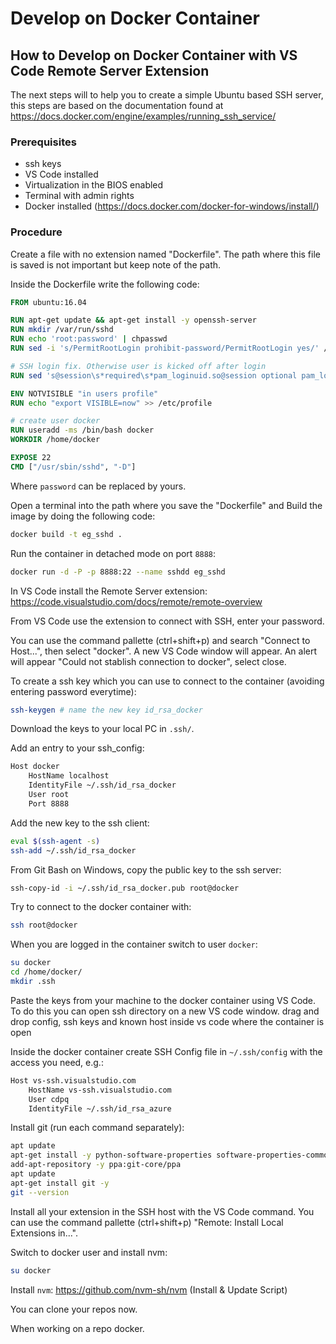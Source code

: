 # Develop on Docker Container

## How to Develop on Docker Container with VS Code Remote Server Extension

The next steps will to help you to create a simple Ubuntu based SSH server, this
steps are based on the documentation found at
https://docs.docker.com/engine/examples/running_ssh_service/

### Prerequisites

- ssh keys
- VS Code installed
- Virtualization in the BIOS enabled
- Terminal with admin rights
- Docker installed (https://docs.docker.com/docker-for-windows/install/)

### Procedure

Create a file with no extension named "Dockerfile". The path where this file is
saved is not important but keep note of the path.

Inside the Dockerfile write the following code:

```dockerfile
FROM ubuntu:16.04

RUN apt-get update && apt-get install -y openssh-server
RUN mkdir /var/run/sshd
RUN echo 'root:password' | chpasswd
RUN sed -i 's/PermitRootLogin prohibit-password/PermitRootLogin yes/' /etc/ssh/sshd_config

# SSH login fix. Otherwise user is kicked off after login
RUN sed 's@session\s*required\s*pam_loginuid.so@session optional pam_loginuid.so@g' -i /etc/pam.d/sshd

ENV NOTVISIBLE "in users profile"
RUN echo "export VISIBLE=now" >> /etc/profile

# create user docker
RUN useradd -ms /bin/bash docker
WORKDIR /home/docker

EXPOSE 22
CMD ["/usr/sbin/sshd", "-D"]
```

Where `password` can be replaced by yours.

Open a terminal into the path where you save the "Dockerfile" and Build the
image by doing the following code:

```bash
docker build -t eg_sshd .
```

Run the container in detached mode on port `8888`:

```bash
docker run -d -P -p 8888:22 --name sshdd eg_sshd
```

In VS Code install the Remote Server extension:
https://code.visualstudio.com/docs/remote/remote-overview

From VS Code use the extension to connect with SSH, enter your password.

You can use the command pallette (ctrl+shift+p) and search "Connect to Host...",
then select "docker". A new VS Code window will appear. An alert will appear
"Could not stablish connection to docker", select close.

To create a ssh key which you can use to connect to the container (avoiding
entering password everytime):

```bash
ssh-keygen # name the new key id_rsa_docker
```

Download the keys to your local PC in `.ssh/`.

Add an entry to your ssh_config:

```bash
Host docker
    HostName localhost
    IdentityFile ~/.ssh/id_rsa_docker
    User root
    Port 8888
```

Add the new key to the ssh client:

```bash
eval $(ssh-agent -s)
ssh-add ~/.ssh/id_rsa_docker
```

From Git Bash on Windows, copy the public key to the ssh server:

```bash
ssh-copy-id -i ~/.ssh/id_rsa_docker.pub root@docker
```

Try to connect to the docker container with:

```bash
ssh root@docker
```

When you are logged in the container switch to user `docker`:

```bash
su docker
cd /home/docker/
mkdir .ssh
```

Paste the keys from your machine to the docker container using VS Code. To do
this you can open ssh directory on a new VS code window. drag and drop config,
ssh keys and known host inside vs code where the container is open

Inside the docker container create SSH Config file in `~/.ssh/config` with the
access you need, e.g.:

```bash
Host vs-ssh.visualstudio.com
    HostName vs-ssh.visualstudio.com
    User cdpq
    IdentityFile ~/.ssh/id_rsa_azure
```

Install git (run each command separately):

```bash
apt update
apt-get install -y python-software-properties software-properties-common
add-apt-repository -y ppa:git-core/ppa
apt update
apt-get install git -y
git --version
```

Install all your extension in the SSH host with the VS Code command. You can use
the command pallette (ctrl+shift+p) "Remote: Install Local Extensions in...".

Switch to docker user and install nvm:

```bash
su docker
```

Install `nvm`: https://github.com/nvm-sh/nvm (Install & Update Script)

You can clone your repos now.

When working on a repo docker.
